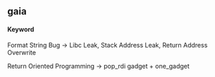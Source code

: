 ## gaia
#### Keyword
Format String Bug -> Libc Leak, Stack Address Leak, Return Address Overwrite

Return Oriented Programming -> pop_rdi gadget + one_gadget